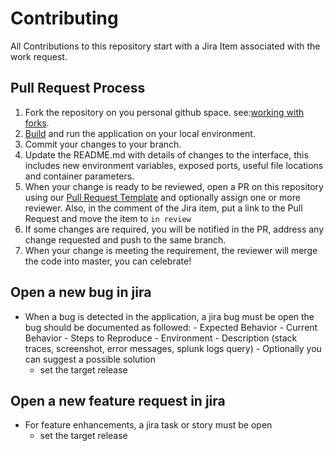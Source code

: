 # Contributing

All Contributions to this repository start with a Jira Item associated with the work request.

## Pull Request Process

1. Fork the repository on you personal github space. see:[working with forks](https://help.github.com/en/github/collaborating-with-issues-and-pull-requests/working-with-forks).
1. [Build](README.md#Run) and run the application on your local environment.
1. Commit your changes to your branch.
1. Update the README.md with details of changes to the interface, this includes new environment 
   variables, exposed ports, useful file locations and container parameters.
1. When your change is ready to be reviewed, open a PR on this repository using our [Pull Request Template](.github/PULL_REQUEST_TEMPLATE) and optionally assign one or more reviewer. Also, in the comment of the Jira item, put a link to the Pull Request and move the item to `in review`
1. If some changes are required, you will be notified in the PR, address any change requested and push to the same branch.
1. When your change is meeting the requirement, the reviewer will merge the code into master, you can celebrate! 

## Open a new bug in jira

- When a bug is detected in the application, a jira bug must be open
    the bug should be documented as followed:
        - Expected Behavior
        - Current Behavior
        - Steps to Reproduce
        - Environment
        - Description (stack traces, screenshot, error messages, splunk logs query)
        - Optionally you can suggest a possible solution
    - set the target release

## Open a new feature request in jira

- For feature enhancements, a jira task or story must be open
    - set the target release
